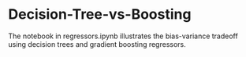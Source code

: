 # Decision-Tree-vs-Boosting
The notebook in regressors.ipynb illustrates the bias-variance tradeoff using decision trees and gradient boosting regressors.
